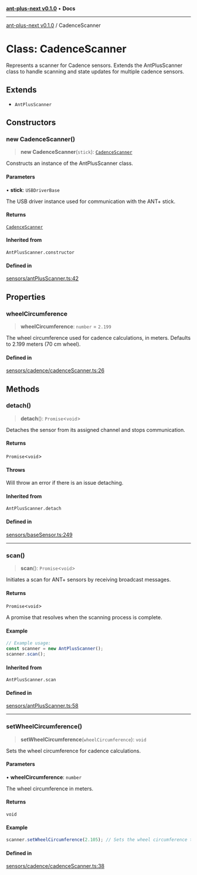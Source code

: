 [**ant-plus-next v0.1.0**](../README.md) • **Docs**

***

[ant-plus-next v0.1.0](../globals.md) / CadenceScanner

# Class: CadenceScanner

Represents a scanner for Cadence sensors.
Extends the AntPlusScanner class to handle scanning and state updates for multiple cadence sensors.

## Extends

- `AntPlusScanner`

## Constructors

### new CadenceScanner()

> **new CadenceScanner**(`stick`): [`CadenceScanner`](CadenceScanner.md)

Constructs an instance of the AntPlusScanner class.

#### Parameters

• **stick**: `USBDriverBase`

The USB driver instance used for communication with the ANT+ stick.

#### Returns

[`CadenceScanner`](CadenceScanner.md)

#### Inherited from

`AntPlusScanner.constructor`

#### Defined in

[sensors/antPlusScanner.ts:42](https://github.com/Benjamin-Stefan/ant-plus-next/blob/d470eb84e6da33529ea57df2a5b331a44f806a81/src/sensors/antPlusScanner.ts#L42)

## Properties

### wheelCircumference

> **wheelCircumference**: `number` = `2.199`

The wheel circumference used for cadence calculations, in meters.
Defaults to 2.199 meters (70 cm wheel).

#### Defined in

[sensors/cadence/cadenceScanner.ts:26](https://github.com/Benjamin-Stefan/ant-plus-next/blob/d470eb84e6da33529ea57df2a5b331a44f806a81/src/sensors/cadence/cadenceScanner.ts#L26)

## Methods

### detach()

> **detach**(): `Promise`\<`void`\>

Detaches the sensor from its assigned channel and stops communication.

#### Returns

`Promise`\<`void`\>

#### Throws

Will throw an error if there is an issue detaching.

#### Inherited from

`AntPlusScanner.detach`

#### Defined in

[sensors/baseSensor.ts:249](https://github.com/Benjamin-Stefan/ant-plus-next/blob/d470eb84e6da33529ea57df2a5b331a44f806a81/src/sensors/baseSensor.ts#L249)

***

### scan()

> **scan**(): `Promise`\<`void`\>

Initiates a scan for ANT+ sensors by receiving broadcast messages.

#### Returns

`Promise`\<`void`\>

A promise that resolves when the scanning process is complete.

#### Example

```ts
// Example usage:
const scanner = new AntPlusScanner();
scanner.scan();
```

#### Inherited from

`AntPlusScanner.scan`

#### Defined in

[sensors/antPlusScanner.ts:58](https://github.com/Benjamin-Stefan/ant-plus-next/blob/d470eb84e6da33529ea57df2a5b331a44f806a81/src/sensors/antPlusScanner.ts#L58)

***

### setWheelCircumference()

> **setWheelCircumference**(`wheelCircumference`): `void`

Sets the wheel circumference for cadence calculations.

#### Parameters

• **wheelCircumference**: `number`

The wheel circumference in meters.

#### Returns

`void`

#### Example

```ts
scanner.setWheelCircumference(2.105); // Sets the wheel circumference to 2.105 meters
```

#### Defined in

[sensors/cadence/cadenceScanner.ts:38](https://github.com/Benjamin-Stefan/ant-plus-next/blob/d470eb84e6da33529ea57df2a5b331a44f806a81/src/sensors/cadence/cadenceScanner.ts#L38)
